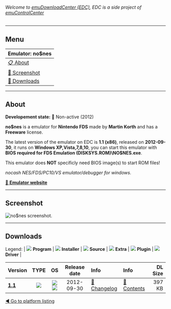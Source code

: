 ###### Welcome to [emuDownloadCenter (EDC)](https://github.com/PhoenixInteractiveNL/emuDownloadCenter/wiki/), EDC is a side project of [emuControlCenter](https://github.com/PhoenixInteractiveNL/emuControlCenter/wiki/)
***
## Menu
| **Emulator: no$nes** |
|:---------|
| [:clipboard: About](#about) |
| [:sunrise: Screenshot](#screenshot) |
| [:floppy_disk: Downloads](#downloads) |
***
## About
**Developement state:** :red_circle: Non-active (2012)

**no$nes** is a emulator for **Nintendo FDS** made by **Martin Korth** and has a **Freeware** license.

The latest version of the emulator on EDC is **1.1 (x86)**, released on **2012-09-30**, it runs on **Windows XP,Vista,7,8,10**, you can start this emulator with **BIOS required for FDS Emulation (DISKSYS.ROM)\NO$NES.exe**.

This emulator does **NOT** specificly need BIOS image(s) to start ROM files!

_nocash NES/FDS/PC10/VS emulator/debugger for windows._

[:link: **Emulator website**](http://problemkaputt.de/index.htm)
***
## Screenshot
![](https://raw.githubusercontent.com/PhoenixInteractiveNL/emuDownloadCenter/master/hooks/nones/emulator_screen_01.jpg "no$nes screenshot.")
***
## Downloads
Legend:
| ![](https://raw.githubusercontent.com/wiki/PhoenixInteractiveNL/emuDownloadCenter/images_misc/icon_program_24.png) **Program** | 
![](https://raw.githubusercontent.com/wiki/PhoenixInteractiveNL/emuDownloadCenter/images_misc/icon_installer_24.png) **Installer** | 
![](https://raw.githubusercontent.com/wiki/PhoenixInteractiveNL/emuDownloadCenter/images_misc/icon_source_code_24.png) **Source** | 
![](https://raw.githubusercontent.com/wiki/PhoenixInteractiveNL/emuDownloadCenter/images_misc/icon_extra_24.png) **Extra** | 
![](https://raw.githubusercontent.com/wiki/PhoenixInteractiveNL/emuDownloadCenter/images_misc/icon_plugin_24.png) **Plugin** | 
![](https://raw.githubusercontent.com/wiki/PhoenixInteractiveNL/emuDownloadCenter/images_misc/icon_driver_24.png) **Driver** | 


| Version  | TYPE | OS | Release date  | Info       | Info       | DL Size    |
|:---------|:----:|:--:|:-------------:|:-----------|:-----------|-----------:|
| [**1.1**](https://github.com/PhoenixInteractiveNL/edc-repo0001/raw/master/nones/1.1.7z) | ![](https://raw.githubusercontent.com/wiki/PhoenixInteractiveNL/emuDownloadCenter/images_misc/icon_program_24.png) | ![](https://raw.githubusercontent.com/wiki/PhoenixInteractiveNL/emuDownloadCenter/images_misc/logo_windows_24.png)![](https://raw.githubusercontent.com/wiki/PhoenixInteractiveNL/emuDownloadCenter/images_misc/icon_32-bit_24.png) | 2012-09-30 | [:page_facing_up: Changelog](https://github.com/PhoenixInteractiveNL/edc-repo0001/blob/master/nones/1.1_changelog.txt) | [:mag_right: Contents](https://github.com/PhoenixInteractiveNL/edc-repo0001/blob/master/nones/1.1_contents.txt) | 397 KB |

[:arrow_backward: Go to platform listing](https://github.com/PhoenixInteractiveNL/emuDownloadCenter/wiki/EDC-Platform-List)
